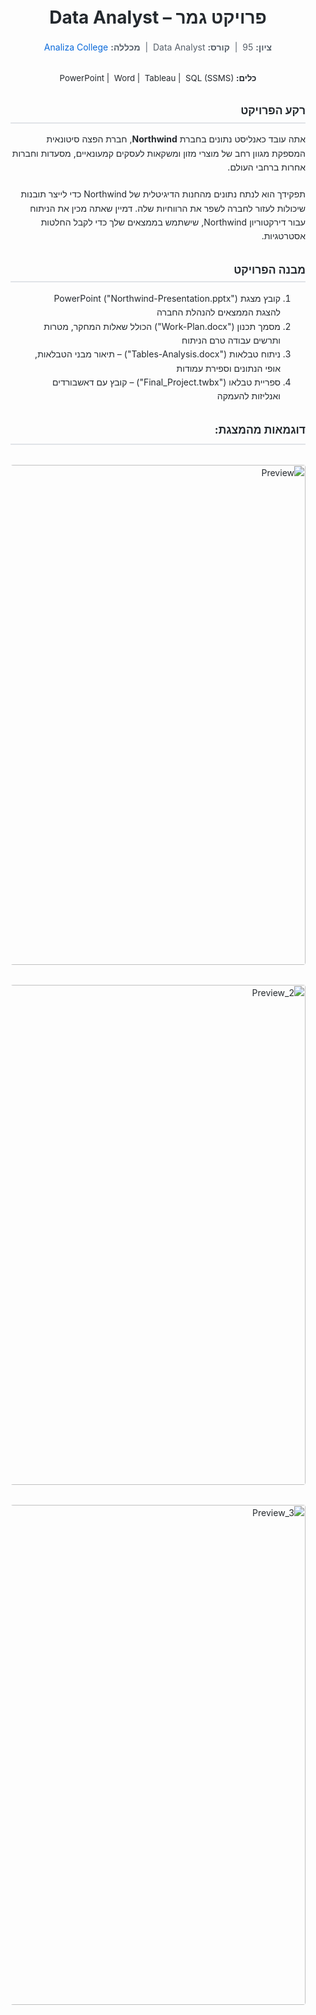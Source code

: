 <!-- Paste this at the top of your README.md for the final project -->
<div dir="rtl" style="font-family: -apple-system, BlinkMacSystemFont, “Segoe UI”, Roboto, “Helvetica Neue”, Arial, sans-serif; color: #24292e; line-height: 1.6; margin: 1rem;">

  <!-- Header -->
  <h1 style="text-align: center; font-size: 2em; margin-bottom: 0.5em;">
    פרויקט גמר – Data Analyst
  </h1>

<!-- Subheader -->
<p style="text-align: center; font-size: 1em; color: #57606a; margin-top: 0; margin-bottom: 2em;">
  <strong>ציון:</strong> 95 &nbsp;|&nbsp;
  <strong>קורס:</strong> Data Analyst &nbsp;|&nbsp;
  <strong>מכללה:</strong>
  <a href="https://www.analiza.org.il/data-expert" style="color: #0969da; text-decoration: none;">
    Analiza College
  </a>
</p>

<!-- Tools Used -->
<p style="text-align: center; font-size: 0.95em; color: #24292e; margin-top: 0; margin-bottom: 2em;">
  <strong>כלים:</strong>
  PowerPoint |&nbsp; Word |&nbsp; Tableau |&nbsp; SQL (SSMS)
</p>


  <!-- Background Section -->
  <h2 style="font-size: 1.25em; border-bottom: 2px solid #e1e4e8; padding-bottom: 0.25em;">
    רקע הפרויקט
  </h2>
  <p style="margin-top: 0.5em; margin-bottom: 1.5em;">
    אתה עובד כאנליסט נתונים בחברת <strong>Northwind</strong>, חברת הפצה סיטונאית המספקת מגוון רחב של מוצרי מזון ומשקאות  
    לעסקים קמעונאיים, מסעדות וחברות אחרות ברחבי העולם.
  </p>
  <p style="margin-top: 0; margin-bottom: 2em;">
    תפקידך הוא לנתח נתונים מהחנות הדיגיטלית של Northwind כדי לייצר תובנות שיכולות לעזור  
    לחברה לשפר את הרווחיות שלה. דמיין שאתה מכין את הניתוח עבור דירקטוריון Northwind, שישתמש בממצאים שלך  
    כדי לקבל החלטות אסטרטגיות.
  </p>

  <!-- Project Structure -->
  <h2 style="font-size: 1.25em; border-bottom: 2px solid #e1e4e8; padding-bottom: 0.25em;">
    מבנה הפרויקט
  </h2>
  <ol style="margin-left: 1em; margin-bottom: 2em;">
    <li>קובץ מצגת PowerPoint ("Northwind-Presentation.pptx") להצגת הממצאים להנהלת החברה</li>
    <li>מסמך תכנון ("Work-Plan.docx") הכולל שאלות המחקר, מטרות ותרשים עבודה טרם הניתוח</li>
    <li>ניתוח טבלאות ("Tables-Analysis.docx") – תיאור מבני הטבלאות, אופי הנתונים וספירת עמודות</li>
    <li>ספריית טבלאו ("Final_Project.twbx") – קובץ עם דאשבורדים ואנליזות להעמקה</li>
  </ol>

<h2 style="font-size: 1.25em; border-bottom: 2px solid #e1e4e8; padding-bottom: 0.5rem; margin-bottom: 2rem;">
  דוגמאות מהמצגת:
</h2>
<div style="display: flex; flex-direction: column; gap: 2rem; margin-top: 2rem; align-items: center;">
  <img width="800" alt="Preview" src="https://github.com/user-attachments/assets/02e72861-608a-42ca-a2b6-3d75eb667955" style="max-width: 100%; height: auto; border-radius: 4px;" />
  <img width="800" alt="Preview_2" src="https://github.com/user-attachments/assets/70aa8a99-30c7-4248-acc4-558aa5478c2f" style="max-width: 100%; height: auto; border-radius: 4px;" />
  <img width="800" alt="Preview_3" src="https://github.com/user-attachments/assets/b0822f86-3741-48d4-b9c6-032a14d2262e" style="max-width: 100%; height: auto; border-radius: 4px;" />
</div>


</div>
